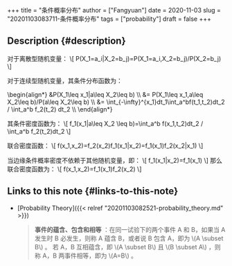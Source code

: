 +++
title = "条件概率分布"
author = ["Fangyuan"]
date = 2020-11-03
slug = "20201103083711-条件概率分布"
tags = ["probability"]
draft = false
+++

## Description {#description}

对于离散型随机变量：
\\[
P(X\_1=a\_i|X\_2=b\_j)=P(X\_1=a\_i,X\_2=b\_j)/P(X\_2=b\_j)
\\]

对于连续型随机变量，其条件分布函数为：

\begin{align\*}
&P(X\_1\leq x\_1|a\leq X\_2\leq b) \\\\
&= P(X\_1\leq x\_1,a\leq X\_2\leq b)/P(a\leq X\_2\leq b) \\\\
&= \int\_{-\infty}^{x\_1}dt\_1\int\_a^bf(t\_1,t\_2)dt\_2 / \int\_a^b f\_2(t\_2) dt\_2 \\\\
\end{align\*}

其条件密度函数为：
\\[
f\_1(x\_1|a\leq X\_2 \leq b)=\int\_a^b f(x\_1,t\_2)dt\_2 / \int\_a^b f\_2(t\_2)dt\_2
\\]

联合密度函数：
\\[
f(x\_1,x\_2)=f\_2(x\_2)f\_1(x\_1|x\_2)=f\_1(x\_1)f\_2(x\_2|x\_1)
\\]

当边缘条件概率密度不依赖于其他随机变量，即：
\\[
f\_1(x\_1|x\_2)=f\_1(x\_1)
\\]
那么联合密度函数为：
\\[
f(x\_1,x\_2)=f\_1(x\_1)f\_2(x\_2)
\\]


## Links to this note {#links-to-this-note}

-   [Probability Theory]({{< relref "20201103082521-probability_theory.md" >}})

    >   **事件的蕴含、包含和相等** ：在同一试验下的两个事件 A 和 B，如果当 A 发生时 B 必发生，则称 A 蕴含 B，或者说 B 包含 A，即为 \\(A \subset B\\) 。
    > 若 A，B 互相蕴含，即 \\(A \subset B\\) 且 \\(B \subset A\\) ，则称 A，B 两事件相等，即为 \\(A=B\\) 。
